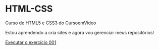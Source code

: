 # HTML-CSS
 Curso de HTML5 e CSS3 do CursoemVideo

 Estou aprendendo a cria sites e agora vou gerenciar meus repositórios!

 <a href="https://joaovictoralmeida.github.io/HTML-CSS/Exercicios/ex001/index.html">Executar o exercício 001</a>
